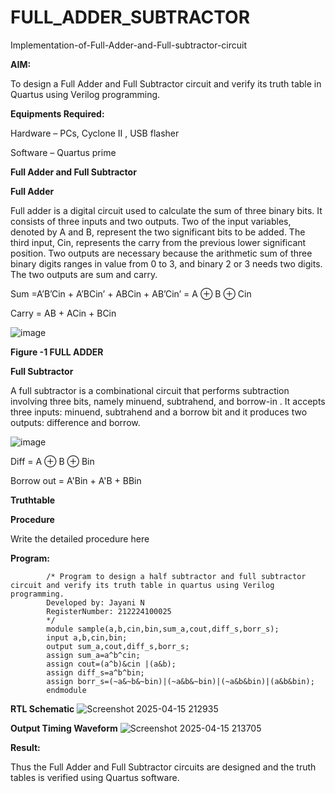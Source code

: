 # FULL_ADDER_SUBTRACTOR

Implementation-of-Full-Adder-and-Full-subtractor-circuit

**AIM:**

To design a Full Adder and Full Subtractor circuit and verify its truth table in Quartus using Verilog programming.

**Equipments Required:**

Hardware – PCs, Cyclone II , USB flasher

Software – Quartus prime

**Full Adder and Full Subtractor**

**Full Adder**

Full adder is a digital circuit used to calculate the sum of three binary bits. It consists of three inputs and two outputs. Two of the input variables, denoted by A and B, represent the two significant bits to be added. The third input, Cin, represents the carry from the previous lower significant position. Two outputs are necessary because the arithmetic sum of three binary digits ranges in value from 0 to 3, and binary 2 or 3 needs two digits. The two outputs are sum and carry.

Sum =A’B’Cin + A’BCin’ + ABCin + AB’Cin’ = A ⊕ B ⊕ Cin 

Carry = AB + ACin + BCin

![image](https://github.com/naavaneetha/FULL_ADDER_SUBTRACTOR/assets/154305477/0f30ba51-5ffb-4198-845f-18e054f675e7)

**Figure -1 FULL ADDER**

**Full Subtractor**

A full subtractor is a combinational circuit that performs subtraction involving three bits, namely minuend, subtrahend, and borrow-in . It accepts three inputs: minuend, subtrahend and a borrow bit and it produces two outputs: difference and borrow.

![image](https://github.com/naavaneetha/FULL_ADDER_SUBTRACTOR/assets/154305477/02b24f51-ab51-4304-9ad6-7b81ffc1ead5)

Diff = A ⊕ B ⊕ Bin 

Borrow out = A'Bin + A'B + BBin

**Truthtable**

**Procedure**

Write the detailed procedure here

**Program:**

            /* Program to design a half subtractor and full subtractor circuit and verify its truth table in quartus using Verilog programming. 
            Developed by: Jayani N
            RegisterNumber: 212224100025
            */
            module sample(a,b,cin,bin,sum_a,cout,diff_s,borr_s);
            input a,b,cin,bin;
            output sum_a,cout,diff_s,borr_s;
            assign sum_a=a^b^cin;
            assign cout=(a^b)&cin |(a&b);
            assign diff_s=a^b^bin;
            assign borr_s=(~a&~b&~bin)|(~a&b&~bin)|(~a&b&bin)|(a&b&bin);
            endmodule


**RTL Schematic**
![Screenshot 2025-04-15 212935](https://github.com/user-attachments/assets/b45da29c-b286-4f72-b37d-dfbe15fafe93)


**Output Timing Waveform**
![Screenshot 2025-04-15 213705](https://github.com/user-attachments/assets/e70484a0-b5d0-4449-b871-cd43dc693eff)


**Result:**

Thus the Full Adder and Full Subtractor circuits are designed and the truth tables is verified using Quartus software.



